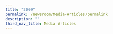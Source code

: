 ```yaml
---
title: "2009"
permalink: /newsroom/Media-Articles/permalink
description: ""
third_nav_title: Media Articles
---
```

